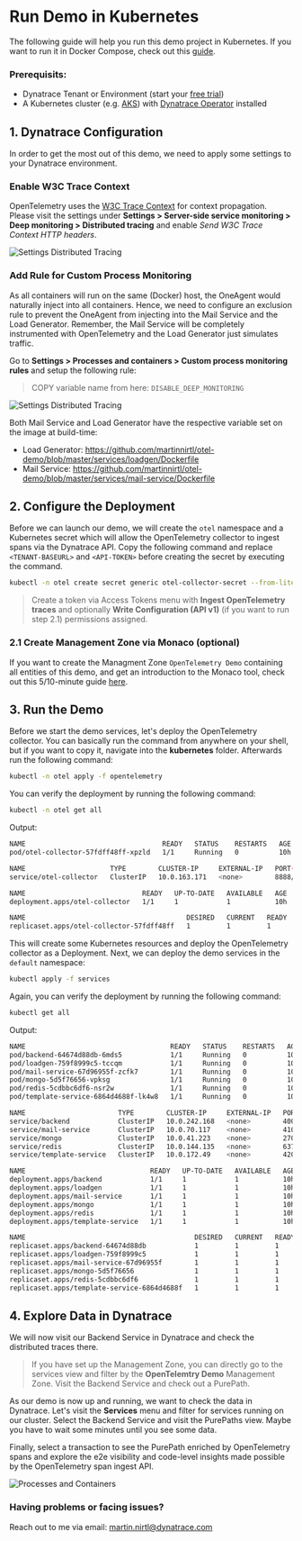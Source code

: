 # Run Demo in Kubernetes

The following guide will help you run this demo project in Kubernetes. If you want to run it in Docker Compose, check out this [guide](https://github.com/martinnirtl/otel-demo/tree/master/compose).

### Prerequisits:

- Dynatrace Tenant or Environment (start your [free trial](https://www.dynatrace.com/trial/))
- A Kubernetes cluster (e.g. [AKS](https://azure.microsoft.com/en-us/services/kubernetes-service/)) with [Dynatrace Operator](https://www.dynatrace.com/support/help/setup-and-configuration/setup-on-container-platforms/kubernetes/monitor-kubernetes-environments/) installed

## 1. Dynatrace Configuration

In order to get the most out of this demo, we need to apply some settings to your Dynatrace environment.

### Enable W3C Trace Context

OpenTelemetry uses the [W3C Trace Context](https://www.w3.org/TR/trace-context) for context propagation. Please visit the settings under **Settings > Server-side service monitoring > Deep monitoring > Distributed tracing** and enable _Send W3C Trace Context HTTP headers_.

![Settings Distributed Tracing](https://raw.githubusercontent.com/martinnirtl/otel-demo/master/docs/img/settings-distributedtracing.png)

### Add Rule for Custom Process Monitoring

As all containers will run on the same (Docker) host, the OneAgent would naturally inject into all containers. Hence, we need to configure an exclusion rule to prevent the OneAgent from injecting into the Mail Service and the Load Generator. Remember, the Mail Service will be completely instrumented with OpenTelemetry and the Load Generator just simulates traffic.

Go to **Settings > Processes and containers > Custom process monitoring rules** and setup the following rule:

> COPY variable name from here: `DISABLE_DEEP_MONITORING`

![Settings Distributed Tracing](https://raw.githubusercontent.com/martinnirtl/otel-demo/master/docs/img/settings-customprocessmonitoringrules.png)

Both Mail Service and Load Generator have the respective variable set on the image at build-time:

- Load Generator: https://github.com/martinnirtl/otel-demo/blob/master/services/loadgen/Dockerfile
- Mail Service: https://github.com/martinnirtl/otel-demo/blob/master/services/mail-service/Dockerfile

## 2. Configure the Deployment

Before we can launch our demo, we will create the `otel` namespace and a Kubernetes secret which will allow the OpenTelemetry collector to ingest spans via the Dynatrace API. Copy the following command and replace `<TENANT-BASEURL>` and `<API-TOKEN>` before creating the secret by executing the command.

```bash
kubectl -n otel create secret generic otel-collector-secret --from-literal "OTEL_ENDPOINT_URL=<TENANT-BASEURL>/api/v2/otlp" --from-literal "OTEL_AUTH_HEADER=Api-Token <API-TOKEN>"
```

> Create a token via Access Tokens menu with **Ingest OpenTelemetry traces** and optionally **Write Configuration (API v1)** (if you want to run step 2.1) permissions assigned.

### 2.1 Create Management Zone via Monaco (optional)

If you want to create the Managment Zone `OpenTelemetry Demo` containing all entities of this demo, and get an introduction to the Monaco tool, check out this 5/10-minute guide [here](https://github.com/martinnirtl/otel-demo/tree/master/monaco).

## 3. Run the Demo

Before we start the demo services, let's deploy the OpenTelemetry collector. You can basically run the command from anywhere on your shell, but if you want to copy it, navigate into the **kubernetes** folder. Afterwards run the following command:

```bash
kubectl -n otel apply -f opentelemetry
```

You can verify the deployment by running the following command:

```bash
kubectl -n otel get all
```

Output:

```bash
NAME                                  READY   STATUS    RESTARTS   AGE
pod/otel-collector-57fdff48ff-xpzld   1/1     Running   0          10h

NAME                     TYPE        CLUSTER-IP     EXTERNAL-IP   PORT(S)             AGE
service/otel-collector   ClusterIP   10.0.163.171   <none>        8888/TCP,4317/TCP   10h

NAME                             READY   UP-TO-DATE   AVAILABLE   AGE
deployment.apps/otel-collector   1/1     1            1           10h

NAME                                        DESIRED   CURRENT   READY   AGE
replicaset.apps/otel-collector-57fdff48ff   1         1         1       10h
```

This will create some Kubernetes resources and deploy the OpenTelemetry collector as a Deployment.
Next, we can deploy the demo services in the `default` namespace:

```bash
kubectl apply -f services
```

Again, you can verify the deployment by running the following command:

```bash
kubectl get all
```

Output:

```bash
NAME                                    READY   STATUS    RESTARTS   AGE
pod/backend-64674d88db-6mds5            1/1     Running   0          10h
pod/loadgen-759f8999c5-tccqm            1/1     Running   0          10h
pod/mail-service-67d96955f-zcfk7        1/1     Running   0          10h
pod/mongo-5d5f76656-vpksg               1/1     Running   0          10h
pod/redis-5cdbbc6df6-nsr2w              1/1     Running   0          10h
pod/template-service-6864d4688f-lk4w8   1/1     Running   0          10h

NAME                       TYPE        CLUSTER-IP     EXTERNAL-IP   PORT(S)     AGE
service/backend            ClusterIP   10.0.242.168   <none>        4000/TCP    10h
service/mail-service       ClusterIP   10.0.70.117    <none>        4100/TCP    10h
service/mongo              ClusterIP   10.0.41.223    <none>        27017/TCP   10h
service/redis              ClusterIP   10.0.144.135   <none>        6379/TCP    10h
service/template-service   ClusterIP   10.0.172.49    <none>        4200/TCP    10h

NAME                               READY   UP-TO-DATE   AVAILABLE   AGE
deployment.apps/backend            1/1     1            1           10h
deployment.apps/loadgen            1/1     1            1           10h
deployment.apps/mail-service       1/1     1            1           10h
deployment.apps/mongo              1/1     1            1           10h
deployment.apps/redis              1/1     1            1           10h
deployment.apps/template-service   1/1     1            1           10h

NAME                                          DESIRED   CURRENT   READY   AGE
replicaset.apps/backend-64674d88db            1         1         1       10h
replicaset.apps/loadgen-759f8999c5            1         1         1       10h
replicaset.apps/mail-service-67d96955f        1         1         1       10h
replicaset.apps/mongo-5d5f76656               1         1         1       10h
replicaset.apps/redis-5cdbbc6df6              1         1         1       10h
replicaset.apps/template-service-6864d4688f   1         1         1       10h
```

## 4. Explore Data in Dynatrace

We will now visit our Backend Service in Dynatrace and check the distributed traces there.

> If you have set up the Management Zone, you can directly go to the services view and filter by the **OpenTelemtry Demo** Management Zone. Visit the Backend Service and check out a PurePath.

As our demo is now up and running, we want to check the data in Dynatrace. Let's visit the **Services** menu and filter for services running on our cluster. Select the Backend Service and visit the PurePaths view. Maybe you have to wait some minutes until you see some data.

Finally, select a transaction to see the PurePath enriched by OpenTelemetry spans and explore the e2e visibility and code-level insights made possible by the OpenTelemetry span ingest API.

![Processes and Containers](https://raw.githubusercontent.com/martinnirtl/otel-demo/master/docs/img/dt-purepath.png)

### Having problems or facing issues?

Reach out to me via email: [martin.nirtl@dynatrace.com](mailto:martin.nirtl@dynatrace.com)

